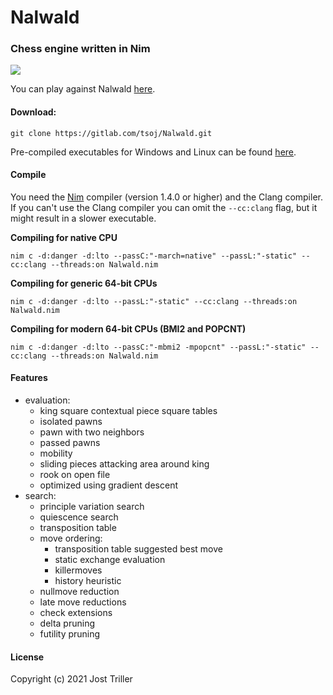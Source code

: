 # Nalwald
### Chess engine written in Nim
![](https://gitlab.com/tsoj/Nalwald/-/raw/master/logo.png)

You can play against Nalwald [here](https://lichess.org/@/squared-chess).
#### Download:
```
git clone https://gitlab.com/tsoj/Nalwald.git
```
Pre-compiled executables for Windows and Linux can be found [here](https://gitlab.com/tsoj/Nalwald/-/releases).
#### Compile

You need the [Nim](https://nim-lang.org/) compiler (version 1.4.0 or higher) and the Clang compiler.  
If you can't use the Clang compiler you can omit the `--cc:clang` flag, but it might result in a slower executable.

**Compiling for native CPU**
```
nim c -d:danger -d:lto --passC:"-march=native" --passL:"-static" --cc:clang --threads:on Nalwald.nim
```

**Compiling for generic 64-bit CPUs**
```
nim c -d:danger -d:lto --passL:"-static" --cc:clang --threads:on Nalwald.nim
```

**Compiling for modern 64-bit CPUs (BMI2 and POPCNT)**
```
nim c -d:danger -d:lto --passC:"-mbmi2 -mpopcnt" --passL:"-static" --cc:clang --threads:on Nalwald.nim
```

#### Features

- evaluation:
  - king square contextual piece square tables
  - isolated pawns
  - pawn with two neighbors
  - passed pawns
  - mobility
  - sliding pieces attacking area around king
  - rook on open file
  - optimized using gradient descent
- search:
  - principle variation search
  - quiescence search
  - transposition table
  - move ordering:
    - transposition table suggested best move
    - static exchange evaluation
    - killermoves
    - history heuristic
  - nullmove reduction
  - late move reductions
  - check extensions
  - delta pruning
  - futility pruning

#### License

Copyright (c) 2021 Jost Triller
